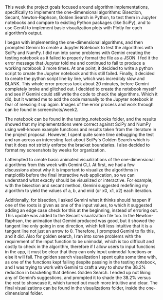 This week the project goals focused around algorithm implementations, specifically to implement the one-dimensional algorithms: Bisection, Secant, Newton-Raphson, Golden Search in Python, to test them in Jupyter notebooks and compare to existing Python packages (like SciPy), and to use GenAI to implement basic visualization plots with Plotly for each algorithm’s output.

I began with implementing the one-dimensional algorithms, and then prompted Gemini to create a Jupyter Notebook to test the algorithms with SciPy and NumPy. I did run into some problems with Gemini creating the testing notebook as it failed to properly format the file as a JSON. I fed it the error message that Jupyter told me and continued to fail to produce a working notebook 3 more times. At one point, it decided to write a python script to create the Jupyter notebook and this still failed. Finally, it decided to create the python script line by line, which was incredibly slow and BLANK. This whole error process took about 20 minutes, before Gemini completely broke and glitched out. I decided to create the notebook myself and see if Gemini could still write the code to check the algorithms. Which it did, but it wanted me to add the code manually to the Jupyter notebook in fear of messing it up again. Images of the error process and work through can be found in screenshots/week2. 

The notebook can be found in the testing_notebooks folder, and the results showed that my implementations were correct against SciPy and NumPy using well-known example functions and results taken from the literature in the project proposal. However, I spent quite some time debugging the test and ran across an interesting fact about SciPy's Golden Search which is that it does not strictly enforce the bracket boundaries. I also decided to format my screenshots by weeks for organization.

I attempted to create basic animated visualizations of the one-dimensional algorithms from this week with Gemini CLI. At first, we had a few discussions about why it is important to visualize the algorithms in matplotlib before the final interactive web application, so we can understand what exactly should be visualized or interactive. For example, with the bisection and secant method, Gemini suggested redefining my algorithm to yield the values of a, b, and mid (or x0, x1, x2) each iteration. 

Additionally, for bisection, I asked Gemini what it thinks should happen if one of the roots is given as one of the input values, to which it suggested adding an edge case check for this at the beginning, instead of erroring out. This update was added to the Secant visualization file too. In the Newton-Raphson, the animation that Gemini produced was good, but it showed the tangent line only going in one direction, which felt less intuitive that it is a tangent line not just an arrow to 0. Therefore, I prompted Gemini to fix this, and it did. Also for golden search, I ran into some problems with the requirement of the input function to be unimodal, which is too difficult and costly to check in the algorithm, therefore if I allow users to input functions in the app, it must be clear that they can only input unimodal functions or else it will fail. The golden search visualization I spent quite some time with, as one of the functions kept failing despite passing in the testing notebook, and I was trying to work with Gemini to craft a way to show the 38.2% reduction in bracketing that defines Golden Search. I ended up not liking any of Gemini’s suggestions, and prompted it to shade the 38.2% versus the rest to showcase it, which turned out much more intuitive and clear. The final visualizations can be found in the visualizations folder, inside the one-dimensional folder.
